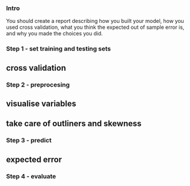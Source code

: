 ### Intro

 You should create a report describing how you built your model, how you used cross validation, what you think the expected out of sample error is, and why you made the choices you did.

### Step 1 - set training and testing sets

## cross validation
 
### Step 2 - preprocesing

## visualise variables 

## take care of outliners and skewness

### Step 3 - predict

##  expected error 

### Step 4 - evaluate 

##
 